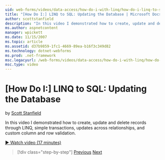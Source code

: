 ```yaml
---
uid: web-forms/videos/data-access/how-do-i-with-linq/how-do-i-linq-to-sql-updating-the-database
title: "[How Do I:] LINQ to SQL: Updating the Database | Microsoft Docs"
author: scottstanfield
description: "In this video I demonstrated how to create, update and delete records through LINQ, simple transactions, updates across relationships, and custom column and..."
ms.author: aspnetcontent
manager: wpickett
ms.date: 11/15/2007
ms.topic: article
ms.assetid: d37b9859-1fc1-4669-89ea-b16f3c349d82
ms.technology: dotnet-webforms
ms.prod: .net-framework
msc.legacyurl: /web-forms/videos/data-access/how-do-i-with-linq/how-do-i-linq-to-sql-updating-the-database
msc.type: video
---
```

[How Do I:] LINQ to SQL: Updating the Database
====================
by [Scott Stanfield](https://github.com/scottstanfield)

In this video I demonstrated how to create, update and delete records through LINQ, simple transactions, updates across relationships, and custom column and row validation.

[&#9654; Watch video (17 minutes)](https://channel9.msdn.com/Blogs/ASP-NET-Site-Videos/how-do-i-linq-to-sql-updating-the-database)

>[!div class="step-by-step"]
[Previous](how-do-i-linq-to-sql-querying-the-database.md)
[Next](how-do-i-linq-to-sql-linqdatasource.md)